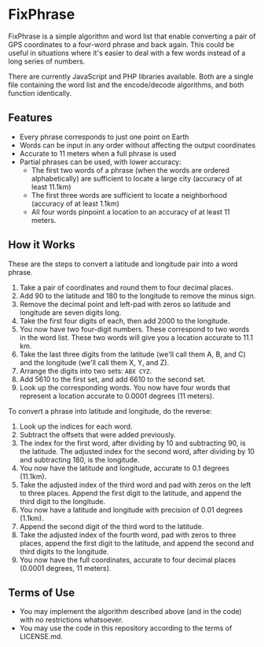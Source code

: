 FixPhrase
=========

FixPhrase is a simple algorithm and word list that enable converting a pair of GPS coordinates to 
a four-word phrase and back again. This could be useful in situations where it's easier to deal with
a few words instead of a long series of numbers.

There are currently JavaScript and PHP libraries available. Both are a single file containing the
word list and the encode/decode algorithms, and both function identically.


Features
--------

* Every phrase corresponds to just one point on Earth
* Words can be input in any order without affecting the output coordinates
* Accurate to 11 meters when a full phrase is used
* Partial phrases can be used, with lower accuracy:
    * The first two words of a phrase (when the words are ordered alphabetically) are sufficient to locate a large city (accuracy of at least 11.1km)
    * The first three words are sufficient to locate a neighborhood (accuracy of at least 1.1km)
    * All four words pinpoint a location to an accuracy of at least 11 meters.


How it Works
------------

These are the steps to convert a latitude and longitude pair into a word phrase.

1. Take a pair of coordinates and round them to four decimal places.
2. Add 90 to the latitude and 180 to the longitude to remove the minus sign.
3. Remove the decimal point and left-pad with zeros so latitude and longitude are seven digits long.
4. Take the first four digits of each, then add 2000 to the longitude.
5. You now have two four-digit numbers. These correspond to two words in the word list. These two words will
give you a location accurate to 11.1 km.
6. Take the last three digits from the latitude (we'll call them A, B, and C) and the longitude (we'll call them X, Y, and Z).
7. Arrange the digits into two sets: `ABX CYZ`.
8. Add 5610 to the first set, and add 6610 to the second set.
9. Look up the corresponding words. You now have four words that represent a location accurate to 0.0001 degrees (11 meters).

To convert a phrase into latitude and longitude, do the reverse:

1. Look up the indices for each word.
2. Subtract the offsets that were added previously.
3. The index for the first word, after dividing by 10 and subtracting 90, is the latitude. The adjusted index for the second word, after dividing by 10 and subtracting 180, is the longitude.
4. You now have the latitude and longitude, accurate to 0.1 degrees (11.1km).
5. Take the adjusted index of the third word and pad with zeros on the left to three places. Append the first digit to the latitude, and append the third digit to the longitude.
6. You now have a latitude and longitude with precision of 0.01 degrees (1.1km).
7. Append the second digit of the third word to the latitude.
8. Take the adjusted index of the fourth word, pad with zeros to three places, append the first digit to the latitude, and append the second and third digits to the longitude.
9. You now have the full coordinates, accurate to four decimal places (0.0001 degrees, 11 meters).


Terms of Use
------------

* You may implement the algorithm described above (and in the code) with no restrictions whatsoever.
* You may use the code in this repository according to the terms of LICENSE.md.